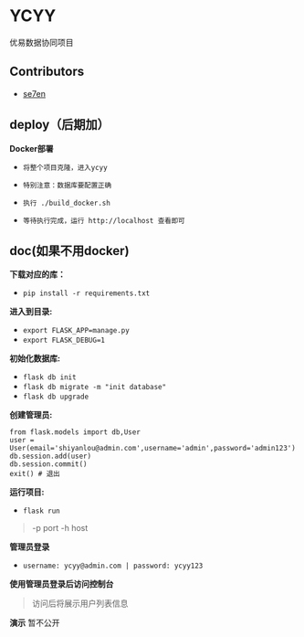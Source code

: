# YCYY
优易数据协同项目

## Contributors

* [se7en](https://github.com/litt1eseven/Ycyy)

## deploy（后期加）
**Docker部署**

- `将整个项目克隆，进入ycyy`

- `特别注意：数据库要配置正确`

- `执行 ./build_docker.sh`

- `等待执行完成，运行 http://localhost 查看即可`

## doc(如果不用docker)
**下载对应的库：** 
- `pip install -r requirements.txt`

**进入到目录:**
- `export FLASK_APP=manage.py`
- `export FLASK_DEBUG=1`

**初始化数据库:**
- `flask db init`
- `flask db migrate -m "init database"`
- `flask db upgrade`

**创建管理员:**
```
from flask.models import db,User
user = User(email='shiyanlou@admin.com',username='admin',password='admin123')
db.session.add(user)
db.session.commit()
exit() # 退出
```

**运行项目:**
- `flask run`
>-p port
 -h host

**管理员登录**
- `username: ycyy@admin.com | password: ycyy123`

**使用管理员登录后访问控制台**
>访问后将展示用户列表信息

**演示**
暂不公开